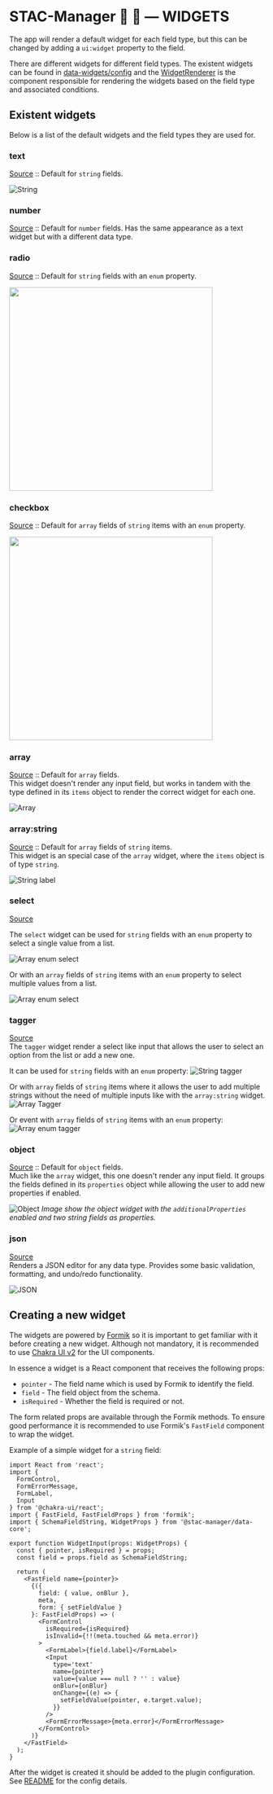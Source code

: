 # STAC-Manager 📡 📄 — WIDGETS

The app will render a default widget for each field type, but this can be changed by adding a `ui:widget` property to the field.

There are different widgets for different field types. The existent widgets can be found in [data-widgets/config](/packages/data-widgets/lib/config/index.ts) and the [WidgetRenderer](/packages/data-core/lib/components/widget-renderer.tsx) is the component responsible for rendering the widgets based on the field type and associated conditions.

## Existent widgets

Below is a list of the default widgets and the field types they are used for.

### text
[Source](/packages/data-widgets/lib/widgets/text.tsx) :: Default for `string` fields.

![String](images/field-string.png)

### number
[Source](/packages/data-widgets/lib/widgets/number.tsx) :: Default for `number` fields. Has the same appearance as a text widget but with a different data type.

### radio
[Source](/packages/data-widgets/lib/widgets/radio.tsx) :: Default for `string` fields with an `enum` property.

<img src="images/field-string-enum.png" width="400">

### checkbox
[Source](/packages/data-widgets/lib/widgets/checkbox.tsx) :: Default for `array` fields of `string` items with an `enum` property.

<img src="images/field-array-enum.png" width="400">

### array 
[Source](/packages/data-widgets/lib/widgets/array.tsx) :: Default for `array` fields.  
This widget doesn't render any input field, but works in tandem with the type defined in its `items` object to render the correct widget for each one.

![Array](images/field-array.png)

### array:string
[Source](/packages/data-widgets/lib/widgets/array-input.tsx) :: Default for `array` fields of `string` items.  
This widget is an special case of the `array` widget, where the `items` object is of type `string`.

![String label](images/field-array-label-string.png)

### select
[Source](/packages/data-widgets/lib/widgets/array-input.tsx)  

The `select` widget can be used for `string` fields with an `enum` property to select a single value from a list.

![Array enum select](images/field-string-select.png)

Or with an `array` fields of `string` items with an `enum` property to select multiple values from a list.

![Array enum select](images/field-array-enum-select.png)

### tagger
[Source](/packages/data-widgets/lib/widgets/tagger.tsx)  
The `tagger` widget render a select like input that allows the user to select an option from the list or add a new one.

It can be used for `string` fields with an `enum` property:
![String tagger](images/field-string-tagger.png)

Or with `array` fields of `string` items where it allows the user to add multiple strings without the need of multiple inputs like with the `array:string` widget.
![Array Tagger](images/field-array-tagger.png)

Or event with `array` fields of `string` items with an `enum` property:
![Array enum tagger](images/field-array-enum-tagger.png)

### object
[Source](/packages/data-widgets/lib/widgets/object.tsx) :: Default for `object` fields.  
Much like the `array` widget, this one doesn't render any input field. It groups the fields defined in its `properties` object while allowing the user to add new properties if enabled.

![Object](images/field-object.png)
_Image show the object widget with the `additionalProperties` enabled and two string fields as properties._

### json
[Source](/packages/data-widgets/lib/widgets/json.tsx)  
Renders a JSON editor for any data type. Provides some basic validation, formatting, and undo/redo functionality.

![JSON](images/field-json.png)

## Creating a new widget

The widgets are powered by [Formik](https://formik.org/) so it is important to get familiar with it before creating a new widget.
Although not mandatory, it is recommended to use [Chakra UI v2](https://v2.chakra-ui.com/) for the UI components.

In essence a widget is a React component that receives the following props:
- `pointer` - The field name which is used by Formik to identify the field.
- `field` - The field object from the schema.
- `isRequired` - Whether the field is required or not.

The form related props are available through the Formik methods. To ensure good performance it is recommended to use Formik's `FastField` component to wrap the widget.

Example of a simple widget for a `string` field:
```tsx
import React from 'react';
import {
  FormControl,
  FormErrorMessage,
  FormLabel,
  Input
} from '@chakra-ui/react';
import { FastField, FastFieldProps } from 'formik';
import { SchemaFieldString, WidgetProps } from '@stac-manager/data-core';

export function WidgetInput(props: WidgetProps) {
  const { pointer, isRequired } = props;
  const field = props.field as SchemaFieldString;

  return (
    <FastField name={pointer}>
      {({
        field: { value, onBlur },
        meta,
        form: { setFieldValue }
      }: FastFieldProps) => (
        <FormControl
          isRequired={isRequired}
          isInvalid={!!(meta.touched && meta.error)}
        >
          <FormLabel>{field.label}</FormLabel>
          <Input
            type='text'
            name={pointer}
            value={value === null ? '' : value}
            onBlur={onBlur}
            onChange={(e) => {
              setFieldValue(pointer, e.target.value);
            }}
          />
          <FormErrorMessage>{meta.error}</FormErrorMessage>
        </FormControl>
      )}
    </FastField>
  );
}
```

After the widget is created it should be added to the plugin configuration. See [README](./README.md) for the config details.

